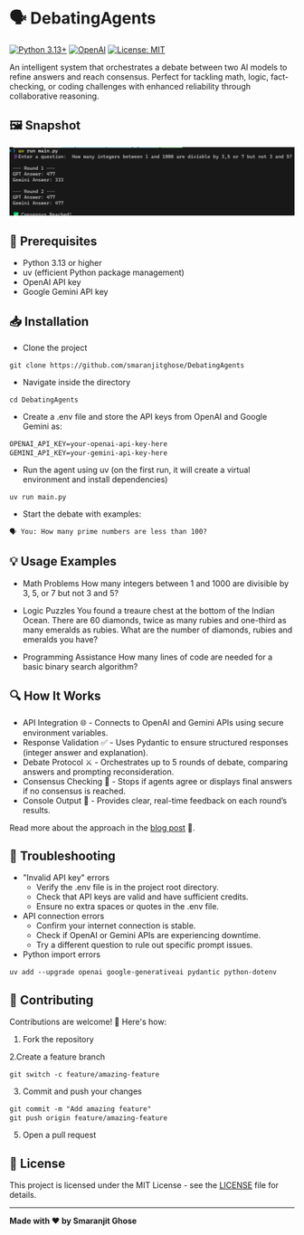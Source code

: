 # 🗣️ DebatingAgents

[![Python 3.13+](https://img.shields.io/badge/Python-3.13+-blue.svg)](https://www.python.org/downloads/)
[![OpenAI](https://img.shields.io/badge/OpenAI-GPT--4o--mini-green.svg)](https://openai.com/)
[![License: MIT](https://img.shields.io/badge/License-MIT-yellow.svg)](https://opensource.org/licenses/MIT)

An intelligent system that orchestrates a debate between two AI models to refine answers and reach consensus. Perfect for tackling math, logic, fact-checking, or coding challenges with enhanced reliability through collaborative reasoning. 


## 🖼️ Snapshot

![output](./assets/output.png)


## 🔧 Prerequisites

- Python 3.13 or higher
- uv (efficient Python package management)
- OpenAI API key
- Google Gemini API key

## 📥 Installation

- Clone the project

```
git clone https://github.com/smaranjitghose/DebatingAgents
```

- Navigate inside the directory

```
cd DebatingAgents
```

- Create a .env file and store the API keys from OpenAI and Google Gemini as:

```
OPENAI_API_KEY=your-openai-api-key-here
GEMINI_API_KEY=your-gemini-api-key-here
```

- Run the agent using uv (on the first run, it will create a virtual environment and install dependencies)

```
uv run main.py
```

- Start the debate with examples:

```
🗣️ You: How many prime numbers are less than 100?
```

## 💡 Usage Examples

- Math Problems
How many integers between 1 and 1000 are divisible by 3, 5, or 7 but not 3 and 5?

- Logic Puzzles
You found a treaure chest at the bottom of the Indian Ocean. There are 60 diamonds, twice as many rubies and one-third as many emeralds as rubies. What are the number of diamonds, rubies and emeralds you have?

- Programming Assistance
How many lines of code are needed for a basic binary search algorithm?

## 🔍 How It Works

- API Integration 🌐 - Connects to OpenAI and Gemini APIs using secure environment variables.
- Response Validation ✅ - Uses Pydantic to ensure structured responses (integer answer and explanation).
- Debate Protocol ⚔️ - Orchestrates up to 5 rounds of debate, comparing answers and prompting reconsideration.
- Consensus Checking 🤝 - Stops if agents agree or displays final answers if no consensus is reached.
- Console Output 📜 - Provides clear, real-time feedback on each round’s results.

Read more about the approach in the [blog post](https://blog.smaranjitghose.com/debating-agents) 📖.



## 🔧 Troubleshooting

- "Invalid API key" errors
    - Verify the .env file is in the project root directory.
    - Check that API keys are valid and have sufficient credits.
    - Ensure no extra spaces or quotes in the .env file.
- API connection errors
    - Confirm your internet connection is stable.
    - Check if OpenAI or Gemini APIs are experiencing downtime.
    - Try a different question to rule out specific prompt issues.
- Python import errors
```
uv add --upgrade openai google-generativeai pydantic python-dotenv
```

## 🤝 Contributing

Contributions are welcome! 🙏 Here's how:

1. Fork the repository

2.Create a feature branch

```
git switch -c feature/amazing-feature
```

3. Commit and push your changes

```
git commit -m "Add amazing feature"
git push origin feature/amazing-feature
```

5. Open a pull request

## 📝 License
This project is licensed under the MIT License - see the [LICENSE](./LICENSE) file for details.

---

**Made with ❤️ by Smaranjit Ghose**
